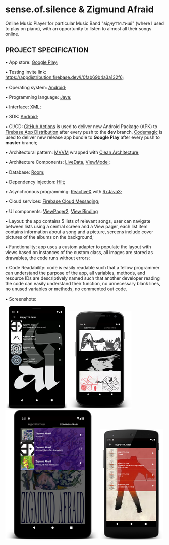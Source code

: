 # sense.of.silence & Zigmund Afraid

Online Music Player for particular Music Band "відчуття.тиші"  (where I used to play on piano), with
an opportunity to listen to almost all their songs online.

## PROJECT SPECIFICATION

• App store:
[Google Play](https://play.google.com/store/apps/details?id=com.music.android.sensilence);

• Testing invite link: https://appdistribution.firebase.dev/i/0fab69b4a3a132f6;

• Operating system: [Android](https://www.android.com/);

• Programming language: [Java](https://www.oracle.com/java/);

• Interface: [XML](https://developer.android.com/guide/topics/ui/declaring-layout);

• SDK: [Android](https://developer.android.com/studio/intro);

• CI/CD: [GitHub Actions](https://docs.github.com/en/actions) is used to deliver new Android
Package (APK) to [Firebase App Distribution](https://firebase.google.com/docs/app-distribution)
after every push to the **dev** branch,
[Codemagic](https://codemagic.io/start/) is used to deliver new release app bundle to **Google
Play** after every push to **master** branch;

• Architectural pattern: [MVVM](https://en.wikipedia.org/wiki/Model%E2%80%93view%E2%80%93viewmodel)
wrapped with
[Clean Architecture](https://blog.cleancoder.com/uncle-bob/2012/08/13/the-clean-architecture.html);

• Architecture Components:
[LiveData](https://developer.android.com/topic/libraries/architecture/livedata),
[ViewModel](https://developer.android.com/topic/libraries/architecture/viewmodel);

• Database: [Room](https://developer.android.com/training/data-storage/room);

• Dependency injection:
[Hilt](https://developer.android.com/training/dependency-injection/hilt-android);

• Asynchronous programming: [ReactiveX](http://reactivex.io/) with
[RxJava3](https://github.com/ReactiveX/RxJava);

• Cloud services: [Firebase Cloud Messaging](https://firebase.google.com/docs/cloud-messaging);

• UI components: [ViewPager2](https://developer.android.com/jetpack/androidx/releases/viewpager2),
[View Binding](https://developer.android.com/topic/libraries/view-binding)

• Layout: the app contains 5 lists of relevant songs, user can navigate between lists using a
central screen and a View pager, each list item contains information about a song and a picture,
screens include cover pictures of the albums on the background;

• Functionality: app uses a custom adapter to populate the layout with views based on instances of
the custom class, all images are stored as drawables, the code runs without errors;

• Code Readability: code is easily readable such that a fellow programmer can understand the purpose
of the app, all variables, methods, and resource IDs are descriptively named such that another
developer reading the code can easily understand their function, no unnecessary blank lines, no
unused variables or methods, no commented out code.

• Screenshots:

<img src="/screenshots/bonus-2021-11-01.png?raw=true" width="200" ><img src="/screenshots/home-2021-11-01.png?raw=true" width="200" >
<img src="/screenshots/za-2021-11-01.png?raw=true" width="300" ><img src="/screenshots/zombi-2021-11-01.png?raw=true" width="200" >
